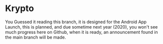 # Krypto

You Guessed it reading this branch, it is designed for the Android App Launch, this is planned, and due sometime next year (2020), you won't see much progress here on Github, when it is ready, an announcement found in the main branch will be made. 
